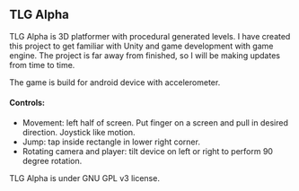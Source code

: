 ## TLG Alpha

TLG Alpha is 3D platformer with procedural generated levels. I have created this project to get familiar with Unity and game development with game engine. The project is far away from finished, so I will be making updates from time to time.

The game is build for android device with accelerometer.

#### Controls:
* Movement: left half of screen. Put finger on a screen and pull in desired direction. Joystick like motion.
* Jump: tap inside rectangle in lower right corner.
* Rotating camera and player: tilt device on left or right to perform 90 degree rotation.

TLG Alpha is under GNU GPL v3 license.
